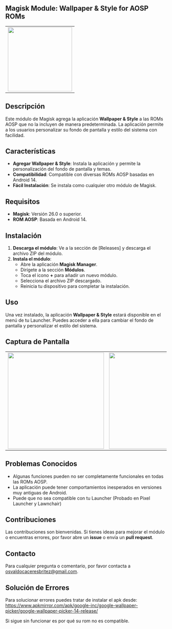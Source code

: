 ## Magisk Module: Wallpaper & Style for AOSP ROMs


<table>
  <tr>
    <td><img src="https://res.cloudinary.com/dknyaaxxw/image/upload/v1726269614/Wallpaper%20and%20style/pdfie3ektl9gphlqrlsi.png" width="200" /></td>
  </tr>
</table>

## Descripción

Este módulo de Magisk agrega la aplicación **Wallpaper & Style** a las ROMs AOSP que no la incluyen de manera predeterminada. La aplicación permite a los usuarios personalizar su fondo de pantalla y estilo del sistema con facilidad.

## Características

- **Agregar Wallpaper & Style**: Instala la aplicación y permite la personalización del fondo de pantalla y temas.
- **Compatibilidad**: Compatible con diversas ROMs AOSP basadas en Android 14.
- **Fácil Instalación**: Se instala como cualquier otro módulo de Magisk.

## Requisitos

- **Magisk**: Versión 26.0 o superior.
- **ROM AOSP**: Basada en Android 14.

## Instalación

1. **Descarga el módulo**: Ve a la sección de [Releases] y descarga el archivo ZIP del módulo.
2. **Instala el módulo**:
   - Abre la aplicación **Magisk Manager**.
   - Dirígete a la sección **Módulos**.
   - Toca el icono **+** para añadir un nuevo módulo.
   - Selecciona el archivo ZIP descargado.
   - Reinicia tu dispositivo para completar la instalación.

## Uso

Una vez instalado, la aplicación **Wallpaper & Style** estará disponible en el menú de tu Launcher. Puedes acceder a ella para cambiar el fondo de pantalla y personalizar el estilo del sistema.

## Captura de Pantalla

<table>
  <tr>
    <td><img src="https://res.cloudinary.com/dknyaaxxw/image/upload/v1726265221/Wallpaper%20and%20style/ndgexnwsbl8a6etp5aby.png" width="300" /></td>
    <td><img src="https://res.cloudinary.com/dknyaaxxw/image/upload/v1726265221/Wallpaper%20and%20style/vofwvpibwj0kpvzk3zvc.png" width="300" /></td>
    <td><img src="https://res.cloudinary.com/dknyaaxxw/image/upload/v1726265221/Wallpaper%20and%20style/p4b5ysfwipeznfpzskoc.png" width="300" /></td>
  </tr>
</table>

## Problemas Conocidos

- Algunas funciones pueden no ser completamente funcionales en todas las ROMs AOSP.
- La aplicación puede tener comportamientos inesperados en versiones muy antiguas de Android.
- Puede que no sea compatible con tu Launcher
  (Probado en Pixel Launcher y Lawnchair)

## Contribuciones

Las contribuciones son bienvenidas. Si tienes ideas para mejorar el módulo o encuentras errores, por favor abre un **issue** o envía un **pull request**.

## Contacto

Para cualquier pregunta o comentario, por favor contacta a osvaldocaceresbritez@gmail.com.

## Solución de Errores

Para solucionar errores puedes tratar de instalar el apk desde:
             https://www.apkmirror.com/apk/google-inc/google-wallpaper-picker/google-wallpaper-picker-14-release/

Si sigue sin funcionar es por qué su rom no es compatible.


